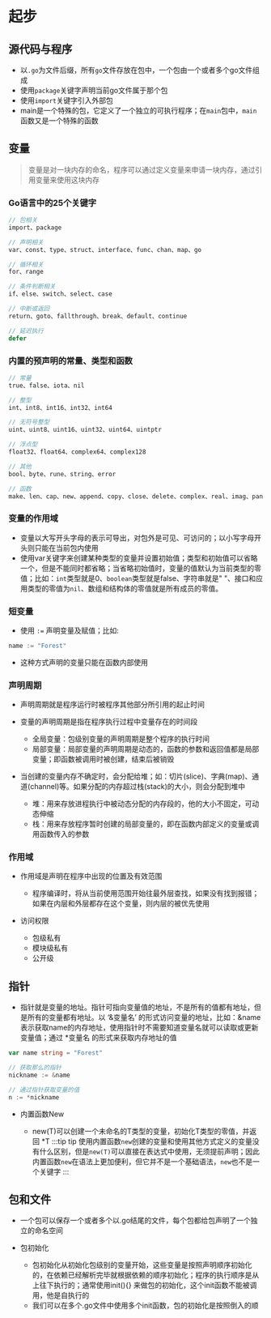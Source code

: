 # 起步

## 源代码与程序

- 以`.go`为文件后缀，所有`go`文件存放在包中，一个包由一个或者多个go文件组成
- 使用`package`关键字声明当前go文件属于那个包
- 使用`import`关键字引入外部包
- main是一个特殊的包，它定义了一个独立的可执行程序；在`main`包中，`main`函数又是一个特殊的函数

## 变量

> 变量是对一块内存的命名，程序可以通过定义变量来申请一块内存，通过引用变量来使用这块内存

### Go语言中的25个关键字
  
```go
// 包相关 
import、package

// 声明相关
var、const、type、struct、interface、func、chan、map、go

// 循环相关
for、range

// 条件判断相关
if、else、switch、select、case

// 中断或返回
return、goto、fallthrough、break、default、continue

// 延迟执行
defer
```

### 内置的预声明的常量、类型和函数

```go
// 常量
true、false、iota、nil

// 整型
int、int8、int16、int32、int64

// 无符号整型
uint、uint8、uint16、uint32、uint64、uintptr

// 浮点型
float32、float64、complex64、complex128

// 其他
bool、byte、rune、string、error

// 函数
make、len、cap、new、append、copy、close、delete、complex、real、imag、panic、recover
```

### 变量的作用域

- 变量以大写开头字母的表示可导出，对包外是可见、可访问的；以小写字母开头则只能在当前包内使用
- 使用var关键字来创建某种类型的变量并设置初始值；类型和初始值可以省略一个，但是不能同时都省略；当省略初始值时，变量的值默认为当前类型的零值；比如：`int`类型就是0、`boolean`类型就是false、字符串就是" "、接口和应用类型的零值为`nil`、数组和结构体的零值就是所有成员的零值。

### 短变量

- 使用 `:=` 声明变量及赋值；比如:

```go
name := "Forest"
```

- 这种方式声明的变量只能在函数内部使用

### 声明周期

- 声明周期就是程序运行时被程序其他部分所引用的起止时间
- 变量的声明周期是指在程序执行过程中变量存在的时间段

  - 全局变量：包级别变量的声明周期是整个程序的执行时间
  - 局部变量：局部变量的声明周期是动态的，函数的参数和返回值都是局部变量；即函数被调用时被创建，结束后被销毁

- 当创建的变量内存不确定时，会分配给堆；如：切片(slice)、字典(map)、通道(channel)等。如果分配的内存超过栈(stack)的大小，则会分配到堆中

  - 堆：用来存放进程执行中被动态分配的内存段的，他的大小不固定，可动态伸缩
  - 栈：用来存放程序暂时创建的局部变量的，即在函数内部定义的变量或调用函数传入的参数

### 作用域

- 作用域是声明在程序中出现的位置及有效范围

  - 程序编译时，将从当前使用范围开始往最外层查找，如果没有找到报错；如果在内层和外层都存在这个变量，则内层的被优先使用

- 访问权限

  - 包级私有
  - 模块级私有
  - 公开级

## 指针

- 指针就是变量的地址。指针可指向变量值的地址，不是所有的值都有地址，但是所有的变量都有地址。以 ‘&变量名’ 的形式访问变量的地址，比如：&name 表示获取name的内存地址，使用指针时不需要知道变量名就可以读取或更新变量值；通过 *变量名 的形式来获取内存地址的值

```go
var name string = "Forest"

// 获取那么的指针
nickname := &name

// 通过指针获取变量的值
n := *nickname
```

- 内置函数New

  - new(T)可以创建一个未命名的T类型的变量，初始化T类型的零值，并返回 *T
:::tip tip
使用内置函数`new`创建的变量和使用其他方式定义的变量没有什么区别，但是`new(T)`可以直接在表达式中使用，无须提前声明；因此内置函数`new`在语法上更加便利，但它并不是一个基础语法，`new`也不是一个关键字
:::

## 包和文件

- 一个包可以保存一个或者多个以.go结尾的文件，每个包都给包声明了一个独立的命名空间
- 包初始化

  - 包初始化从初始化包级别的变量开始，这些变量是按照声明顺序初始化的，在依赖已经解析完毕就根据依赖的顺序初始化；程序的执行顺序是从上往下执行的；通常使用init(){} 来做包的初始化，这个init函数不能被调用，他是自执行的
  - 我们可以在多个.go文件中使用多个init函数，包的初始化是按照倒入的顺